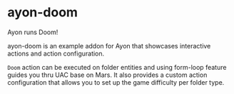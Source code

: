 ayon-doom
=========

Ayon runs Doom!

ayon-doom is an example addon for Ayon that showcases interactive actions and action configuration.

`Doom` action can be executed on folder entities and using form-loop feature guides you thru UAC base on Mars.
It also provides a custom action configuration that allows you to set up the game difficulty per folder type.



